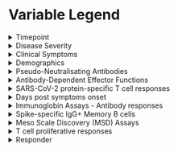 # Variable Legend

<details>

<summary>Timepoint</summary>

**Variables**&#x20;

* `Timepoint`

**Description**

* This variable represents the day the sample was acquired after a positive SARS-CoV-2 PCR test was received&#x20;
* Most donors had samples taken at&#x20;
  * Day 1: When donor tested positive for SARS-CoV-2 (Within acute phase of infection)
  * Day 28: \~ 1 month post infection (near start of convalescent phase)
  * Day 56: \~ 2 months post infection&#x20;
  * Day 90: \~ 3 months post infection&#x20;
  * Day 120: \~ 4 months post infection&#x20;
  * Day 180: \~ 6 months post infection

</details>

<details>

<summary>Disease Severity </summary>

**Variables**&#x20;

* `Disease severity`

**Description**

* Categorical variable describing the severity of the SARS-CoV-2 symptoms experienced by the donors
* The donors would be classified as `asymptomatic` if no symptoms were present, and symptomatic donors were classified as `mild` or `severe`

</details>

<details>

<summary>Clinical Symptoms </summary>

**Variables**&#x20;

* `Fever` , `Cough`, `Change or loss of taste`, `Anosmia`, `Fatigue`, `Shortness of breath`, `Nasal congestion`, `Sore throat`, `Myalgia`, `Arthralgia`, `Headache`, `Diarrhoea`, `Vomiting`, `Nausea`, `Chest pain`, `Anorexia`, `Asthma`

**Description**

* Categorical variables describing whether a donor reported having symptoms specific to SARS-CoV-2 infection&#x20;
* These variables are assigned **binary values**, with `0` indicating the donor did not present that symptom and `1` indicating that the donor reported that symptom when sample was taken

</details>

<details>

<summary>Demographics</summary>

**Variables**&#x20;

* `Sex` , `Age`

**Description**

* **Sex**: Donors were assigned as male (`m`) or female (`f`)
* **Age**: Age of donor determined in years

</details>

<details>

<summary>Pseudo-Neutralisating Antibodies</summary>

**Variables**&#x20;

* `pseudoNA Abs`&#x20;

**Description**

* A measurement of the concentration of neutralizing antibodies from a donor sample required to inhibit 50% of the infection by a SARS-CoV-2 pseudovirus&#x20;
* Briefly, this experiment is performed by incubating a plasma sample from a donor with a lentivirus-based SARS-CoV-2 pseudovirus particle expressing the spike protein. The mixture is then incubated with HEK 293 ACE2-transfected cells.
* Neutralisation titers are reported as the reciprocal of the plasma dilution conferring 50% inhibition (ID50) of pseudovirus infection

</details>

<details>

<summary>Antibody-Dependent Effector Functions</summary>

**Variables**&#x20;

* `ADCD` , `ADMP` , `ADNKA`, `ADNP`

**Description**

* A measurement of the effector function activity of the antibodies in relation to the neutralisation of the virus&#x20;
* Variable names:&#x20;
  * `ADCD`: Antibody-dependent complement deposition&#x20;
  * `ADMP`: Antibody-dependent monocyte phagocytosis
  * `ADNKA`: Antibody-dependent NK cell activation&#x20;
  * `ADNP`: Antibody-dependent neutrophil phagocytosis&#x20;

</details>

<details>

<summary>SARS-CoV-2 protein-specific T cell responses</summary>

**Variables**&#x20;

* `M T cells elispot` , `NP T cells elispot`, `nsp3b T cells elispot` , `ORF3 T cells elispot`, `S1 T cells elispot`, `S2 T cells elispot`, `Total pos T cells elispot`

**Description**

* These are variables that were measured using interferon-gamma enzyme-linked immunospot (ELISpot) assays. Specifically, this assay was used to measure T cells that recognize varying proteins in the virus
* Variable names:&#x20;
  * `M T cells elispot` , `NP T cells elispot`, `nsp3b T cells elispot` , `ORF3 T cells elispot`, `S1 T cells elispot`, `S2 T cells elispot` : The first term in the variable name (`M`, `NP`, `nsp3b`, `ORF3`, `S1`, `S2`) are **SARS-CoV-2 proteins**. Hence the T cells variables are measuring the number of T cells that specifically respond to their corresponding protein.&#x20;
  * `Total pos T cells elispot`: Total T cells measured using the CEFT positive control peptides

</details>

<details>

<summary>Days post symptoms onset </summary>

**Variables**&#x20;

* `Days pso`&#x20;

**Description**

* This variable refers to the number of days after the onset of symptoms for a donor&#x20;

</details>

<details>

<summary>Immunoglobin Assays - Antibody responses</summary>

**Variables**&#x20;

* `S-IgA` , `S-IgG1` ,`S-IgG2` ,`S-IgG3` , `S-IgG4` , `S-IgM` ,  `S-IgA memB SARS-CoV2` , `S-IgG memB SARS-CoV2` , `N-IgG`, `S-IgG`

**Description**

* These variables refer to the concentrations of various immunoglobin antibodies with different targets&#x20;
* Variable names:&#x20;
  * `S-IgA`: Concentration of immunoglobin A antibodies targeting the spike protein&#x20;
  * `S-IgG`: Concentration of immunoglobin G antibodies targeting the spike protein
  * `S-IgG1` ,`S-IgG2` ,`S-IgG3` , `S-IgG4`: Concentration of immunoglobin G subclasses targeting the spike protein
  * `S-IgM`: Concentration of immunoglobin M antibodies targeting the spike protein&#x20;
  * `S-IgA memB SARS-CoV2`: Concentration of immunoglobin A antibodies produced by memory B cells specific to the spike protein&#x20;
  * `S-IgG memB SARS-CoV2`: Concentration of immunoglobin G antibodies produced by memory B cells specific to the spike protein&#x20;
  * `N-IgG`: Concentration of immunoglobin G antibodies targeting the nucleoprotein

</details>

<details>

<summary>Spike-specific IgG+ Memory B cells</summary>

**Variables**&#x20;

* `memB 229E` , `memB HKU1` ,`memB NL63` ,`MemB OC43` , `B cells elispot`

**Description**

* These variables refer to the concentration of memory B cells that react to various spike proteins in different types of coronavirus
* Variable names:&#x20;
  * `B cells elispot`refers to the number of memory B cells specific to the general SARS-CoV-2 spike glycoprotein
  * `memB 229E` , `memB HKU1` ,`memB NL63` ,`MemB OC43`refer to the number of memory B cells specific to the coronavirus strain in the variable name. These are seasonal coronaviruses&#x20;

</details>

<details>

<summary>Meso Scale Discovery (MSD) Assays</summary>

**Variables**&#x20;

* `229e MSD` , `SARS-CoV1 S MSD`, `SARS-CoV2 N MSD`, `SARS-CoV2 RBD MSD`, `SARS-CoV2 S MSD`, `HcoV-HKU1 S MSD`, `MERS S MSD`, `NL63 S MSD`, `OC43 S MSD`

**Description**

* These variables are the measurements of antibody levels to various virus spike proteins and other relevant antigens via a MSD multiplexed immunoassay&#x20;
* Variable names:&#x20;
  * `229e MSD`, `HcoV-HKU1 S MSD`, `NL63 S MSD`, `OC43 S MSD`: Antibody levels in response to seasonal coronavirus spike proteins
  * `SARS-CoV1 S MSD`: Antibody levels in response to SARS-CoV-1 coronavirus spike protein
  * `SARS-CoV2 S MSD`: Antibody levels in response to SARS-CoV-2 coronavirus spike protein
  * `SARS-CoV2 N MSD`: Antibody levels in response to SARS-CoV-2 coronavirus nucleoprotein
  * `SARS-CoV2 RBD MSD`: Antibody levels in response to SARS-CoV-2 coronavirus receptor-binding domain&#x20;
  * `MERS S MSD`: Antibody levels in response to Middle East Respiratory Syndrome (MERS) spike protein

</details>

<details>

<summary>T cell proliferative responses</summary>

**Variables**&#x20;

* `Proliferation M CD4`, `Proliferation M CD8`, `Proliferation NP CD4`, `Proliferation NP CD8`, `Proliferation ORF3 CD4`, `Proliferation ORF3 CD8`, `Proliferation ORF8 CD4`, `Proliferation ORF8 CD8`, `Proliferation S1 CD4`, `Proliferation S1 CD8`, `Proliferation S2 CD4`, `Proliferation S2 CD8`

**Description**

* These variables are the measurement of T cell (specifically CD4 and CD8 T cells) proliferative responses against various SARS-CoV-2 proteins&#x20;

</details>

<details>

<summary>Responder </summary>

**Variables**&#x20;

* `Responder`&#x20;

**Description**

* This variable refers to the outcome of immune response durability. A donor is assigned a status of `low` or `high` responder&#x20;
* Responder status was calculated based on the titer of the anti-nucleocapsid-specific antibodies measured 6 months post symptoms onset.
* anti-N Ab titer ≥ 1.4 = High responder (seropositive). Low responders were donors who were seronegative&#x20;



</details>
